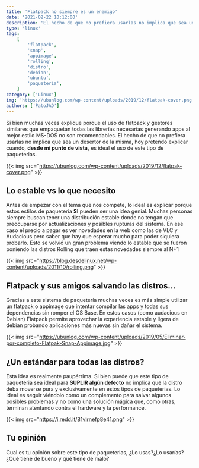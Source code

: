 ```yaml
---
title: 'Flatpack no siempre es un enemigo'
date: '2021-02-22 10:12:00'
description: 'El hecho de que no prefiera usarlas no implica que sea un desertor de la misma, hoy pretendo explicar cuando, desde mi punto de vista, es ideal el uso de este tipo de paqueterias.'
type: 'linux'
tags:
    [
        'flatpack',
        'snap',
        'appimage',
        'rolling',
        'distro',
        'debian',
        'ubuntu',
        'paqueteria',
    ]
category: ['Linux']
img: 'https://ubunlog.com/wp-content/uploads/2019/12/flatpak-cover.png'
authors: ['PatoJAD']
---
```


Si bien muchas veces explique porque el uso de flatpack y gestores similares que empaquetan todas las librerías necesarias generando apps al mejor estilo MS-DOS no son recomendables. El hecho de que no prefiera usarlas no implica que sea un desertor de la misma, hoy pretendo explicar cuando, **desde mi punto de vista,** es ideal el uso de este tipo de paqueterias.

{{< img src="https://ubunlog.com/wp-content/uploads/2019/12/flatpak-cover.png" >}}

## Lo estable vs lo que necesito

Antes de empezar con el tema que nos compete, lo ideal es explicar porque estos estilos de paquetería **SI** pueden ser una idea genial. Muchas personas siempre buscan tener una distribución estable donde no tengan que preocuparse por actualizaciones y posibles rupturas del sistema. En ese caso el precio a pagar es ver novedades en la web como las de VLC y Audacious pero saber que hay que esperar mucho para poder siquiera probarlo. Esto se volvió un gran problema viendo lo estable que se fueron poniendo las distros Rolling que traen estas novedades siempre al N+1

{{< img src="https://blog.desdelinux.net/wp-content/uploads/2011/10/rolling.png" >}}

## Flatpack y sus amigos salvando las distros…

Gracias a este sistema de paquetería muchas veces es más simple utilizar un flatpack o appimage que intentar compilar las apps y todas sus dependencias sin romper el OS Base. En estos casos (como audacious en Debian) Flatpack permite aprovechar la experiencia estable y ligera de debian probando aplicaciones más nuevas sin dañar el sistema.

{{< img src="https://ubunlog.com/wp-content/uploads/2019/05/Eliminar-por-completo-Flatpak-Snap-Appimage.jpg" >}}

## ¿Un estándar para todas las distros?

Esta idea es realmente paupérrima. Si bien puede que este tipo de paqueteria sea ideal para **SUPLIR algún defecto** no implica que la distro deba moverse pura y exclusivamente en estos tipos de paqueterias. Lo ideal es seguir viéndolo como un complemento para salvar algunos posibles problemas y no como una solución mágica que, como otras, terminan atentando contra el hardware y la performance.

{{< img src="https://i.redd.it/81vlrnefp8e41.png" >}}

## Tu opinión

Cual es tu opinión sobre este tipo de paqueterias, ¿Lo usas?¿Lo usarías? ¿Qué tiene de bueno y qué tiene de malo?
